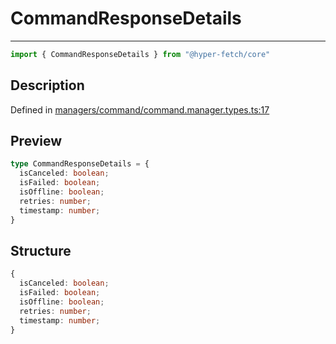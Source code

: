 

# CommandResponseDetails

<div class="api-docs__separator">

---

</div><div class="api-docs__import">

```ts
import { CommandResponseDetails } from "@hyper-fetch/core"
```

</div><div class="api-docs__section">

## Description

</div><div class="api-docs__description"><span class="api-docs__do-not-parse">



</span></div><p class="api-docs__definition">

Defined in [managers/command/command.manager.types.ts:17](https://github.com/BetterTyped/hyper-fetch/blob/3fe127e9/packages/core/src/managers/command/command.manager.types.ts#L17)

</p><div class="api-docs__section">

## Preview

</div><div class="api-docs__preview type">

```ts
type CommandResponseDetails = {
  isCanceled: boolean; 
  isFailed: boolean; 
  isOffline: boolean; 
  retries: number; 
  timestamp: number; 
}
```

</div><div class="api-docs__section">

## Structure

</div><div class="api-docs__returns">

```ts
{
  isCanceled: boolean;
  isFailed: boolean;
  isOffline: boolean;
  retries: number;
  timestamp: number;
}
```

</div>
